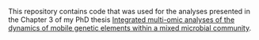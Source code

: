This repository contains code that was used for the analyses presented in the Chapter 3 of my PhD thesis [Integrated multi-omic analyses of the dynamics of mobile
genetic elements within a mixed microbial community](http://hdl.handle.net/10993/47746).  
